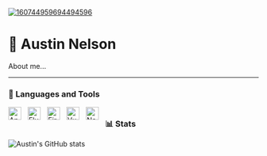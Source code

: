 <!-- <h3 align="center">
![banner](https://user-images.githubusercontent.com/26799494/200200380-2eaa6473-b233-47cb-9bbc-4856a310f237.png)
</h3> -->

[![160744959694494596](https://user-images.githubusercontent.com/26799494/200200380-2eaa6473-b233-47cb-9bbc-4856a310f237.png)](https://github.com/austinn0?tab=repositories)

# 👋 Austin Nelson

About me...

---

### 🧰 Languages and Tools

<img align="left" alt="Android" width="26px" style="padding-right:10px;" src="https://cdn.jsdelivr.net/gh/devicons/devicon/icons/android/android-original.svg"/>
<img align="left" alt="Flutter" width="26px" style="padding-right:10px;" src="https://cdn.jsdelivr.net/gh/devicons/devicon/icons/flutter/flutter-original.svg"/>
<img align="left" alt="Firebase" width="26px" style="padding-right:10px;" src="https://cdn.jsdelivr.net/gh/devicons/devicon/icons/firebase/firebase-plain.svg"/>
<img align="left" alt="Vue" width="26px" style="padding-right:10px;" src="https://cdn.jsdelivr.net/gh/devicons/devicon/icons/vuejs/vuejs-original.svg"/>
<img align="left" alt="Nodejs" width="26px" style="padding-right:10px;" src="https://cdn.jsdelivr.net/gh/devicons/devicon/icons/nodejs/nodejs-original.svg"/>

# 

### 📊 Stats

![Austin's GitHub stats](https://github-readme-stats.vercel.app/api?username=austinn0&show_icons=true&theme=dark)

<!-- ![GitHub Streak](https://streak-stats.demolab.com?user=austinn0&theme=dark&border_radius=4.5) -->
